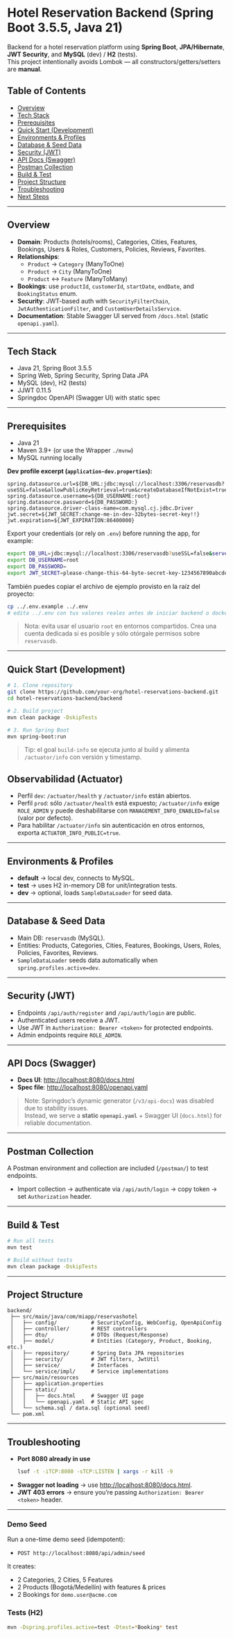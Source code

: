 # Hotel Reservation Backend (Spring Boot 3.5.5, Java 21)

Backend for a hotel reservation platform using **Spring Boot**, **JPA/Hibernate**, **JWT Security**, and **MySQL** (dev) / **H2** (tests).  
This project intentionally avoids Lombok — all constructors/getters/setters are **manual**.

## Table of Contents
- [Overview](#overview)
- [Tech Stack](#tech-stack)
- [Prerequisites](#prerequisites)
- [Quick Start (Development)](#quick-start-development)
- [Environments & Profiles](#environments--profiles)
- [Database & Seed Data](#database--seed-data)
- [Security (JWT)](#security-jwt)
- [API Docs (Swagger)](#api-docs-swagger)
- [Postman Collection](#postman-collection)
- [Build & Test](#build--test)
- [Project Structure](#project-structure)
- [Troubleshooting](#troubleshooting)
- [Next Steps](#next-steps)

---

## Overview
- **Domain**: Products (hotels/rooms), Categories, Cities, Features, Bookings, Users & Roles, Customers, Policies, Reviews, Favorites.
- **Relationships**:  
  - `Product` -> `Category` (ManyToOne)  
  - `Product` -> `City` (ManyToOne)  
  - `Product` <-> `Feature` (ManyToMany)  
- **Bookings**: use `productId`, `customerId`, `startDate`, `endDate`, and `BookingStatus` enum.  
- **Security**: JWT-based auth with `SecurityFilterChain`, `JwtAuthenticationFilter`, and `CustomUserDetailsService`.  
- **Documentation**: Stable Swagger UI served from `/docs.html` (static `openapi.yaml`).  

---

## Tech Stack
- Java 21, Spring Boot 3.5.5
- Spring Web, Spring Security, Spring Data JPA
- MySQL (dev), H2 (tests)
- JJWT 0.11.5
- Springdoc OpenAPI (Swagger UI) with static spec

---

## Prerequisites
- Java 21
- Maven 3.9+ (or use the Wrapper `./mvnw`)
- MySQL running locally

**Dev profile excerpt (`application-dev.properties`):**
```properties
spring.datasource.url=${DB_URL:jdbc:mysql://localhost:3306/reservasdb?useSSL=false&allowPublicKeyRetrieval=true&createDatabaseIfNotExist=true}
spring.datasource.username=${DB_USERNAME:root}
spring.datasource.password=${DB_PASSWORD:}
spring.datasource.driver-class-name=com.mysql.cj.jdbc.Driver
jwt.secret=${JWT_SECRET:change-me-in-dev-32bytes-secret-key!!}
jwt.expiration=${JWT_EXPIRATION:86400000}
```

Export your credentials (or rely on `.env`) before running the app, for example:

```bash
export DB_URL=jdbc:mysql://localhost:3306/reservasdb?useSSL=false&serverTimezone=UTC
export DB_USERNAME=root
export DB_PASSWORD=
export JWT_SECRET=please-change-this-64-byte-secret-key-1234567890abcdef
```

También puedes copiar el archivo de ejemplo provisto en la raíz del proyecto:

```bash
cp ../.env.example ../.env
# edita ../.env con tus valores reales antes de iniciar backend o docker-compose
```

> Nota: evita usar el usuario `root` en entornos compartidos. Crea una cuenta dedicada si es posible y sólo otórgale permisos sobre `reservasdb`.

---

## Quick Start (Development)
```bash
# 1. Clone repository
git clone https://github.com/your-org/hotel-reservations-backend.git
cd hotel-reservations-backend/backend

# 2. Build project
mvn clean package -DskipTests

# 3. Run Spring Boot
mvn spring-boot:run
```

> Tip: el goal `build-info` se ejecuta junto al build y alimenta `/actuator/info` con versión y timestamp.

## Observabilidad (Actuator)
- Perfil `dev`: `/actuator/health` y `/actuator/info` están abiertos.
- Perfil `prod`: sólo `/actuator/health` está expuesto; `/actuator/info` exige `ROLE_ADMIN` y puede deshabilitarse con `MANAGEMENT_INFO_ENABLED=false` (valor por defecto).
- Para habilitar `/actuator/info` sin autenticación en otros entornos, exporta `ACTUATOR_INFO_PUBLIC=true`.

---

## Environments & Profiles
- **default** → local dev, connects to MySQL.  
- **test** → uses H2 in-memory DB for unit/integration tests.  
- **dev** → optional, loads `SampleDataLoader` for seed data.  

---

## Database & Seed Data
- Main DB: `reservasdb` (MySQL).  
- Entities: Products, Categories, Cities, Features, Bookings, Users, Roles, Policies, Favorites, Reviews.  
- `SampleDataLoader` seeds data automatically when `spring.profiles.active=dev`.  

---

## Security (JWT)
- Endpoints `/api/auth/register` and `/api/auth/login` are public.  
- Authenticated users receive a JWT.  
- Use JWT in `Authorization: Bearer <token>` for protected endpoints.  
- Admin endpoints require `ROLE_ADMIN`.  

---

## API Docs (Swagger)
- **Docs UI**: [http://localhost:8080/docs.html](http://localhost:8080/docs.html)  
- **Spec file**: [http://localhost:8080/openapi.yaml](http://localhost:8080/openapi.yaml)  

> Note: Springdoc’s dynamic generator (`/v3/api-docs`) was disabled due to stability issues.  
> Instead, we serve a **static `openapi.yaml`** + Swagger UI (`docs.html`) for reliable documentation.  

---

## Postman Collection
A Postman environment and collection are included (`/postman/`) to test endpoints.  
- Import collection → authenticate via `/api/auth/login` → copy token → set `Authorization` header.  

---

## Build & Test
```bash
# Run all tests
mvn test

# Build without tests
mvn clean package -DskipTests
```

---

## Project Structure
```
backend/
 ├── src/main/java/com/miapp/reservashotel
 │   ├── config/           # SecurityConfig, WebConfig, OpenApiConfig
 │   ├── controller/       # REST controllers
 │   ├── dto/              # DTOs (Request/Response)
 │   ├── model/            # Entities (Category, Product, Booking, etc.)
 │   ├── repository/       # Spring Data JPA repositories
 │   ├── security/         # JWT filters, JwtUtil
 │   ├── service/          # Interfaces
 │   └── service/impl/     # Service implementations
 ├── src/main/resources
 │   ├── application.properties
 │   ├── static/
 │   │   ├── docs.html     # Swagger UI page
 │   │   └── openapi.yaml  # Static API spec
 │   └── schema.sql / data.sql (optional seed)
 └── pom.xml
```

---

## Troubleshooting
- **Port 8080 already in use**  
  ```bash
  lsof -t -iTCP:8080 -sTCP:LISTEN | xargs -r kill -9
  ```
- **Swagger not loading** → use [http://localhost:8080/docs.html](http://localhost:8080/docs.html).  
- **JWT 403 errors** → ensure you’re passing `Authorization: Bearer <token>` header.  

---

### Demo Seed
Run a one-time demo seed (idempotent):

- `POST http://localhost:8080/api/admin/seed`

It creates:
- 2 Categories, 2 Cities, 5 Features
- 2 Products (Bogotá/Medellín) with features & prices
- 2 Bookings for `demo.user@acme.com`

### Tests (H2)
```bash
mvn -Dspring.profiles.active=test -Dtest=*Booking* test
